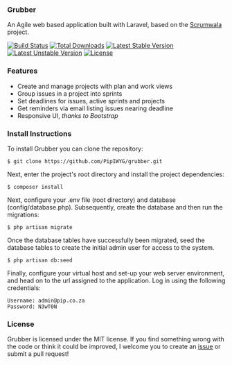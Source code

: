 ### Grubber
An Agile web based application built with Laravel, based on the <a href="https://github.com/modestkdr/scrumwala">Scrumwala</a> project.

[![Build Status](https://travis-ci.org/PipIWYG/grubber.svg)](https://travis-ci.org/PipIWYG/grubber)
[![Total Downloads](https://poser.pugx.org/pipiwyg/grubber/downloads)](https://packagist.org/packages/pipiwyg/grubber)
[![Latest Stable Version](https://poser.pugx.org/pipiwyg/grubber/v/stable)](https://packagist.org/packages/pipiwyg/grubber)
[![Latest Unstable Version](https://poser.pugx.org/pipiwyg/grubber/v/unstable)](https://packagist.org/packages/pipiwyg/grubber)
[![License](https://poser.pugx.org/pipiwyg/grubber/license)](https://packagist.org/packages/pipiwyg/grubber)

### Features
* Create and manage projects with plan and work views
* Group issues in a project into sprints
* Set deadlines for issues, active sprints and projects
* Get reminders via email listing issues nearing deadline
* Responsive UI, *thanks to Bootstrap*

### Install Instructions
To install Grubber you can clone the repository:

```
$ git clone https://github.com/PipIWYG/grubber.git
```

Next, enter the project's root directory and install the project dependencies:

```
$ composer install
```

Next, configure your .env file (root directory) and database (config/database.php). Subsequently, create the database and then run the migrations:

```
$ php artisan migrate
```

Once the database tables have successfully been migrated, seed the database tables to create the initial admin user for access to the system.

```
$ php artisan db:seed
```

Finally, configure your virtual host and set-up your web server environment, and head on to the url assigned to the application. Log in using the following credentials:

```
Username: admin@pip.co.za
Password: N3wT0N
```

### License
Grubber is licensed under the MIT license. If you find something wrong with the code or think it could be improved, I welcome you to create an <a href="https://github.com/PipIWYG/grubber/issues">issue</a> or submit a pull request!

